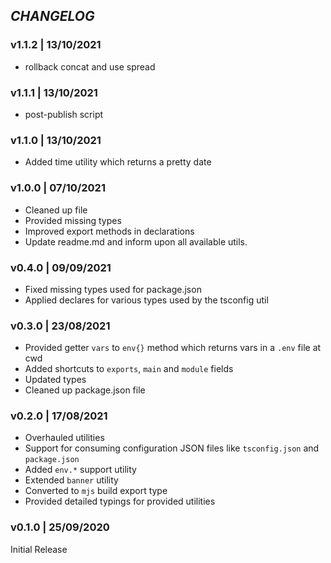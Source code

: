 ## _CHANGELOG_

### v1.1.2 | 13/10/2021

- rollback concat and use spread

### v1.1.1 | 13/10/2021

- post-publish script

### v1.1.0 | 13/10/2021

- Added time utility which returns a pretty date

### v1.0.0 | 07/10/2021

- Cleaned up file
- Provided missing types
- Improved export methods in declarations
- Update readme.md and inform upon all available utils.

### v0.4.0 | 09/09/2021

- Fixed missing types used for package.json
- Applied declares for various types used by the tsconfig util

### v0.3.0 | 23/08/2021

- Provided getter `vars` to `env{}` method which returns vars in a `.env` file at cwd
- Added shortcuts to `exports`, `main` and `module` fields
- Updated types
- Cleaned up package.json file

### v0.2.0 | 17/08/2021

- Overhauled utilities
- Support for consuming configuration JSON files like `tsconfig.json` and `package.json`
- Added `env.*` support utility
- Extended `banner` utility
- Converted to `mjs` build export type
- Provided detailed typings for provided utilities

### v0.1.0 | 25/09/2020

Initial Release
